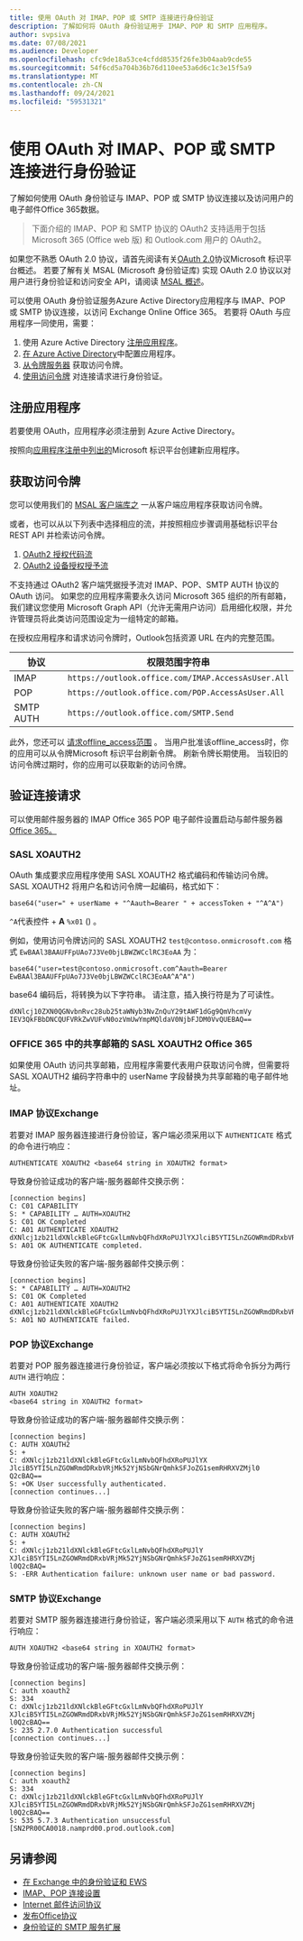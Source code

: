 ```yaml
---
title: 使用 OAuth 对 IMAP、POP 或 SMTP 连接进行身份验证
description: 了解如何将 OAuth 身份验证用于 IMAP、POP 和 SMTP 应用程序。
author: svpsiva
ms.date: 07/08/2021
ms.audience: Developer
ms.openlocfilehash: cfc9de18a53ce4cfdd8535f26fe3b04aab9cde55
ms.sourcegitcommit: 54f6cd5a704b36b76d110ee53a6d6c1c3e15f5a9
ms.translationtype: MT
ms.contentlocale: zh-CN
ms.lasthandoff: 09/24/2021
ms.locfileid: "59531321"
---
```

# <a name="authenticate-an-imap-pop-or-smtp-connection-using-oauth"></a>使用 OAuth 对 IMAP、POP 或 SMTP 连接进行身份验证

了解如何使用 OAuth 身份验证与 IMAP、POP 或 SMTP 协议连接以及访问用户的电子邮件Office 365数据。

> 下面介绍的 IMAP、POP 和 SMTP 协议的 OAuth2 支持适用于包括 Microsoft 365 (Office web 版) 和 Outlook.com 用户的 OAuth2。

如果您不熟悉 OAuth 2.0 协议，请首先阅读有关[OAuth 2.0](/azure/active-directory/develop/active-directory-v2-protocols)协议Microsoft 标识平台概述。 若要了解有关 MSAL (Microsoft 身份验证库) 实现 OAuth 2.0 协议以对用户进行身份验证和访问安全 API，请阅读 [MSAL 概述](/azure/active-directory/develop/msal-overview)。

可以使用 OAuth 身份验证服务Azure Active Directory应用程序与 IMAP、POP 或 SMTP 协议连接，以访问 Exchange Online Office 365。 若要将 OAuth 与应用程序一同使用，需要：

1. 使用 Azure Active Directory [注册应用程序](#register-your-application)。
1. [在 Azure Active Directory](#configure-your-application)中配置应用程序。
1. [从令牌服务器](#get-an-access-token) 获取访问令牌。
1. [使用访问令牌](#authenticate-connection-requests) 对连接请求进行身份验证。

## <a name="register-your-application"></a>注册应用程序

若要使用 OAuth，应用程序必须注册到 Azure Active Directory。

按照向[应用程序注册中列出的](/azure/active-directory/develop/quickstart-register-app)Microsoft 标识平台创建新应用程序。

## <a name="get-an-access-token"></a>获取访问令牌

您可以使用我们的 [MSAL 客户端库之](/azure/active-directory/develop/msal-overview) 一从客户端应用程序获取访问令牌。

或者，也可以从以下列表中选择相应的流，并按照相应步骤调用基础标识平台 REST API 并检索访问令牌。

1. [OAuth2 授权代码流](/azure/active-directory/develop/v2-oauth2-auth-code-flow)
1. [OAuth2 设备授权授予流](/azure/active-directory/develop/v2-oauth2-device-code)

不支持通过 OAuth2 客户端凭据授予流对 IMAP、POP、SMTP AUTH 协议的 OAuth 访问。 如果您的应用程序需要永久访问 Microsoft 365 组织的所有邮箱，我们建议您使用 Microsoft Graph API（允许无需用户访问）启用细化权限，并允许管理员将此类访问范围设定为一组特定的邮箱。

在授权应用程序和请求访问令牌时，Outlook包括资源 URL 在内的完整范围。

| 协议  | 权限范围字符串 |
|-----------|-------------------------|
| IMAP      | `https://outlook.office.com/IMAP.AccessAsUser.All` |
| POP       | `https://outlook.office.com/POP.AccessAsUser.All`  |
| SMTP AUTH | `https://outlook.office.com/SMTP.Send`             |

此外，您还可以 [请求offline_access范围](/azure/active-directory/develop/v2-permissions-and-consent#offline_access) 。 当用户批准该offline_access时，你的应用可以从令牌Microsoft 标识平台刷新令牌。 刷新令牌长期使用。 当较旧的访问令牌过期时，你的应用可以获取新的访问令牌。

## <a name="authenticate-connection-requests"></a>验证连接请求

可以使用邮件服务器的 IMAP Office 365 POP 电子邮件设置启动与邮件服务器[Office 365。](https://support.office.com/article/pop-and-imap-email-settings-for-outlook-8361e398-8af4-4e97-b147-6c6c4ac95353)

### <a name="sasl-xoauth2"></a>SASL XOAUTH2

OAuth 集成要求应用程序使用 SASL XOAUTH2 格式编码和传输访问令牌。 SASL XOAUTH2 将用户名和访问令牌一起编码，格式如下：

```text
base64("user=" + userName + "^Aauth=Bearer " + accessToken + "^A^A")
```

`^A`代表控件  +  **A** `%x01` () 。

例如，使用访问令牌访问的 SASL XOAUTH2 `test@contoso.onmicrosoft.com` 格式 `EwBAAl3BAAUFFpUAo7J3Ve0bjLBWZWCclRC3EoAA` 为：

```text
base64("user=test@contoso.onmicrosoft.com^Aauth=Bearer EwBAAl3BAAUFFpUAo7J3Ve0bjLBWZWCclRC3EoAA^A^A")
```

base64 编码后，将转换为以下字符串。 请注意，插入换行符是为了可读性。

```text
dXNlcj10ZXN0QGNvbnRvc28ub25taWNyb3NvZnQuY29tAWF1dGg9QmVhcmVy
IEV3QkFBbDNCQUFVRkZwVUFvN0ozVmUwYmpMQldaV0NjbFJDM0VvQUEBAQ==
```

### <a name="sasl-xoauth2-authentication-for-shared-mailboxes-in-office-365"></a>OFFICE 365 中的共享邮箱的 SASL XOAUTH2 Office 365

如果使用 OAuth 访问共享邮箱，应用程序需要代表用户获取访问令牌，但需要将 SASL XOAUTH2 编码字符串中的 userName 字段替换为共享邮箱的电子邮件地址。 

### <a name="imap-protocol-exchange"></a>IMAP 协议Exchange

若要对 IMAP 服务器连接进行身份验证，客户端必须采用以下 `AUTHENTICATE` 格式的命令进行响应：

```text
AUTHENTICATE XOAUTH2 <base64 string in XOAUTH2 format>
```

导致身份验证成功的客户端-服务器邮件交换示例：

```text
[connection begins]
C: C01 CAPABILITY
S: * CAPABILITY … AUTH=XOAUTH2
S: C01 OK Completed
C: A01 AUTHENTICATE XOAUTH2 dXNlcj1zb21ldXNlckBleGFtcGxlLmNvbQFhdXRoPUJlYXJlciB5YTI5LnZGOWRmdDRxbVRjMk52YjNSbGNrQmhkSFJoZG1semRHRXVZMjl0Q2cBAQ==
S: A01 OK AUTHENTICATE completed.
```

导致身份验证失败的客户端-服务器邮件交换示例：

```text
[connection begins]
S: * CAPABILITY … AUTH=XOAUTH2
S: C01 OK Completed
C: A01 AUTHENTICATE XOAUTH2 dXNlcj1zb21ldXNlckBleGFtcGxlLmNvbQFhdXRoPUJlYXJlciB5YTI5LnZGOWRmdDRxbVRjMk52YjNSbGNrQmhkSFJoZG1semRHRXVZMjl0Q2cBAQ==
S: A01 NO AUTHENTICATE failed.
```

### <a name="pop-protocol-exchange"></a>POP 协议Exchange

若要对 POP 服务器连接进行身份验证，客户端必须按以下格式将命令拆分为两行 `AUTH` 进行响应：    

```text 
AUTH XOAUTH2 
<base64 string in XOAUTH2 format>   
``` 

导致身份验证成功的客户端-服务器邮件交换示例：    

```text 
[connection begins] 
C: AUTH XOAUTH2     
S: +    
C: dXNlcj1zb21ldXNlckBleGFtcGxlLmNvbQFhdXRoPUJlYX   
JlciB5YTI5LnZGOWRmdDRxbVRjMk52YjNSbGNrQmhkSFJoZG1semRHRXVZMjl0  
Q2cBAQ==    
S: +OK User successfully authenticated. 
[connection continues...]   
``` 

导致身份验证失败的客户端-服务器邮件交换示例：    

```text 
[connection begins] 
C: AUTH XOAUTH2     
S: +    
C: dXNlcj1zb21ldXNlckBleGFtcGxlLmNvbQFhdXRoPUJlY    
XJlciB5YTI5LnZGOWRmdDRxbVRjMk52YjNSbGNrQmhkSFJoZG1semRHRXVZMj   
l0Q2cBAQ=   
S: -ERR Authentication failure: unknown user name or bad password.  
```

### <a name="smtp-protocol-exchange"></a>SMTP 协议Exchange

若要对 SMTP 服务器连接进行身份验证，客户端必须采用以下 `AUTH` 格式的命令进行响应：

```text
AUTH XOAUTH2 <base64 string in XOAUTH2 format>
```

导致身份验证成功的客户端-服务器邮件交换示例：

```text
[connection begins]
C: auth xoauth2
S: 334
C: dXNlcj1zb21ldXNlckBleGFtcGxlLmNvbQFhdXRoPUJlY
XJlciB5YTI5LnZGOWRmdDRxbVRjMk52YjNSbGNrQmhkSFJoZG1semRHRXVZMj
l0Q2cBAQ==
S: 235 2.7.0 Authentication successful
[connection continues...]
```

导致身份验证失败的客户端-服务器邮件交换示例：

```text
[connection begins]
C: auth xoauth2
S: 334
C: dXNlcj1zb21ldXNlckBleGFtcGxlLmNvbQFhdXRoPUJlY
XJlciB5YTI5LnZGOWRmdDRxbVRjMk52YjNSbGNrQmhkSFJoZG1semRHRXVZMj
l0Q2cBAQ==
S: 535 5.7.3 Authentication unsuccessful [SN2PR00CA0018.namprd00.prod.outlook.com]
```

## <a name="see-also"></a>另请参阅

- [在 Exchange 中的身份验证和 EWS](../exchange-web-services/authentication-and-ews-in-exchange.md)
- [IMAP、POP 连接设置](https://support.office.com/article/pop-and-imap-email-settings-for-outlook-8361e398-8af4-4e97-b147-6c6c4ac95353)
- [Internet 邮件访问协议](https://tools.ietf.org/html/rfc3501)
- [发布Office协议](https://tools.ietf.org/html/rfc1081)
- [身份验证的 SMTP 服务扩展](https://tools.ietf.org/html/rfc4954)
